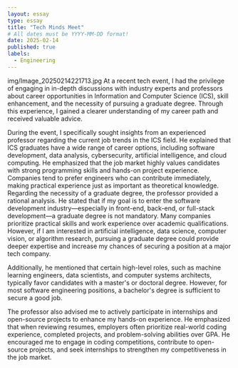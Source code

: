 ```yaml
---
layout: essay
type: essay
title: "Tech Minds Meet"
# All dates must be YYYY-MM-DD format!
date: 2025-02-14
published: true
labels:
  - Engineering
---
```

img/Image_20250214221713.jpg
At a recent tech event, I had the privilege of engaging in in-depth discussions with industry experts and professors about career opportunities in Information and Computer Science (ICS), skill enhancement, and the necessity of pursuing a graduate degree. Through this experience, I gained a clearer understanding of my career path and received valuable advice.

During the event, I specifically sought insights from an experienced professor regarding the current job trends in the ICS field. He explained that ICS graduates have a wide range of career options, including software development, data analysis, cybersecurity, artificial intelligence, and cloud computing. He emphasized that the job market highly values candidates with strong programming skills and hands-on project experience. Companies tend to prefer engineers who can contribute immediately, making practical experience just as important as theoretical knowledge.
Regarding the necessity of a graduate degree, the professor provided a rational analysis. He stated that if my goal is to enter the software development industry—especially in front-end, back-end, or full-stack development—a graduate degree is not mandatory. Many companies prioritize practical skills and work experience over academic qualifications. However, if I am interested in artificial intelligence, data science, computer vision, or algorithm research, pursuing a graduate degree could provide deeper expertise and increase my chances of securing a position at a major tech company.

Additionally, he mentioned that certain high-level roles, such as machine learning engineers, data scientists, and computer systems architects, typically favor candidates with a master's or doctoral degree. However, for most software engineering positions, a bachelor's degree is sufficient to secure a good job.

The professor also advised me to actively participate in internships and open-source projects to enhance my hands-on experience. He emphasized that when reviewing resumes, employers often prioritize real-world coding experience, completed projects, and problem-solving abilities over GPA. He encouraged me to engage in coding competitions, contribute to open-source projects, and seek internships to strengthen my competitiveness in the job market.
